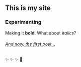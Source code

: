 ## This is my site


### Experimenting 


Making it **bold**. What about *italics*?


###### [And now, the first post...](https://filamarisol.github.io/Spiro_post)


:sparkles: :sparkles: :sparkles: :rocket: 
